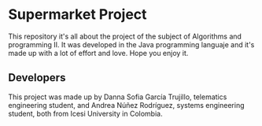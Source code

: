 # Supermarket Project
This repository it's all about the project of the subject of Algorithms and programming II. It was developed in the Java programming languaje and it's made up with a lot of effort and love. Hope you enjoy it.

## Developers
This project was made up by Danna Sofia García Trujillo, telematics engineering student, and Andrea Núñez Rodríguez, systems engineering student, both from Icesi University in Colombia.
